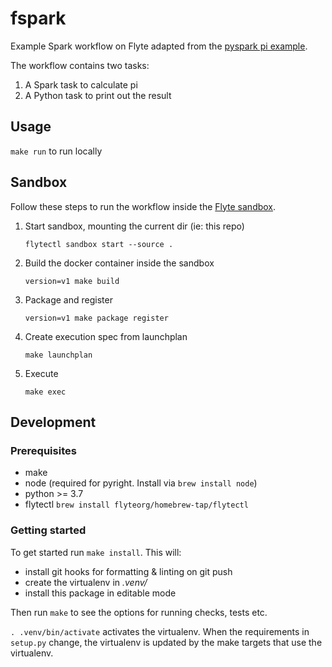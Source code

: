 # fspark

Example Spark workflow on Flyte adapted from the [pyspark pi example](https://docs.flyte.org/projects/cookbook/en/latest/auto/integrations/kubernetes/k8s_spark/pyspark_pi.html).

The workflow contains two tasks:
1. A Spark task to calculate pi
1. A Python task to print out the result

## Usage

`make run` to run locally

## Sandbox

Follow these steps to run the workflow inside the [Flyte sandbox](https://docs.flyte.org/en/latest/deployment/sandbox.html).

1. Start sandbox, mounting the current dir (ie: this repo)

    ```
    flytectl sandbox start --source .
    ```

1. Build the docker container inside the sandbox

    ```
    version=v1 make build
    ```

1. Package and register

    ```
    version=v1 make package register
    ```

1. Create execution spec from launchplan

    ```
    make launchplan
    ```

1. Execute

    ```
    make exec
    ```

## Development

### Prerequisites

- make
- node (required for pyright. Install via `brew install node`)
- python >= 3.7
- flytectl `brew install flyteorg/homebrew-tap/flytectl`

### Getting started

To get started run `make install`. This will:

- install git hooks for formatting & linting on git push
- create the virtualenv in _.venv/_
- install this package in editable mode

Then run `make` to see the options for running checks, tests etc.

`. .venv/bin/activate` activates the virtualenv. When the requirements in `setup.py` change, the virtualenv is updated by the make targets that use the virtualenv.
